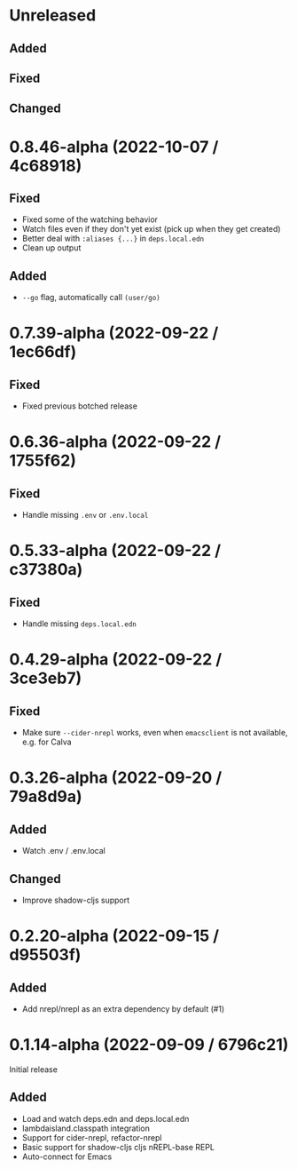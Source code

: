 # Unreleased

## Added

## Fixed

## Changed

# 0.8.46-alpha (2022-10-07 / 4c68918)

## Fixed

- Fixed some of the watching behavior
- Watch files even if they don't yet exist (pick up when they get created)
- Better deal with `:aliases {...}` in `deps.local.edn`
- Clean up output

## Added

- `--go` flag, automatically call `(user/go)`

# 0.7.39-alpha (2022-09-22 / 1ec66df)

## Fixed

- Fixed previous botched release

# 0.6.36-alpha (2022-09-22 / 1755f62)

## Fixed

- Handle missing `.env` or `.env.local`

# 0.5.33-alpha (2022-09-22 / c37380a)

## Fixed

- Handle missing `deps.local.edn`

# 0.4.29-alpha (2022-09-22 / 3ce3eb7)

## Fixed

- Make sure `--cider-nrepl` works, even when `emacsclient` is not available,
  e.g. for Calva

# 0.3.26-alpha (2022-09-20 / 79a8d9a)

## Added

- Watch .env / .env.local

## Changed

- Improve shadow-cljs support

# 0.2.20-alpha (2022-09-15 / d95503f)

## Added
- Add nrepl/nrepl as an extra dependency by default (#1)

# 0.1.14-alpha (2022-09-09 / 6796c21)

Initial release

## Added

- Load and watch deps.edn and deps.local.edn
- lambdaisland.classpath integration
- Support for cider-nrepl, refactor-nrepl
- Basic support for shadow-cljs cljs nREPL-base REPL
- Auto-connect for Emacs